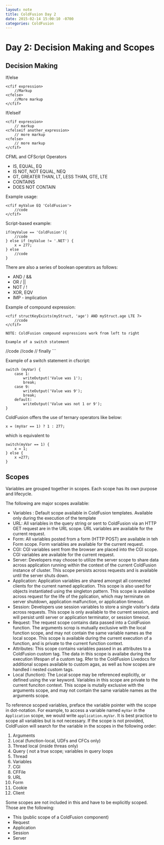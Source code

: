 ```yaml
---
layout: note
title: ColdFusion Day 2
date: 2015-02-14 15:00:10 -0700
categories: ColdFusion
---
```


# Day 2: Decision Making and Scopes

## Decision Making

If/else

```
<cfif expression>
	//Markup
<cfelse>
	//More markup
</cfif>
```

If/elseif

```
<cfif expression>
	// markup
<cfelseif another_expression>
	// more markup
<cfelse>
	// more markup
</cfif>
```

CFML and CFScript Operators
- IS, EQUAL, EQ
- IS NOT, NOT EQUAL, NEQ
- GT, GREATER THAN, LT, LESS THAN, GTE, LTE
- CONTAINS
- DOES NOT CONTAIN

Example usage:

```
<cfif myValue EQ 'ColdFusion'>
	//code
</cfif>
```

Script-based example:

```
if(myValue == 'ColdFusion'){
	//code
} else if (myValue != '.NET') {
	x = 277;
} else
	//code
}
```

There are also a series of boolean operators as follows:

- AND / &&
- OR / ||
- NOT / !
- XOR, EQV
- IMP - implication

Example of compound expression:

```
<cfif structKeyExists(myStruct, 'age') AND myStruct.age LTE 7>
	//code
</cfif>

NOTE: ColdFusion compound expressions work from left to right

Example of a switch statement

```
<cfswitch expression="#myVar#">
	<cfcase value="1">
		//code
	</cfcase>
	<cfcase value ="9, 10">
		//code
	</cfcase>
	<cfdefaultcase>
		// finally
	</cfdefaultcase>
</cfswitch>
```

Example of a switch statement in cfscript:

```
switch (myVar) {
	case 1:
		writeOutput('Value was 1');
		break;
	case 9:
		writeOutput('Value was 9');
		break;
	default:
		writeOutput('Value was not 1 or 9');
}
```

ColdFusion offers the use of ternary operators like below:

```
x = (myVar == 1) ? 1 : 277;
```

which is equivalent to

```
switch(myVar == 1) {
	x = 1;
} else {
	x =277;
}
```

## Scopes

Variables are grouped together in scopes. Each scope has its own purpose and lifecycle.

The following are major scopes available:

- Variables : Default scope available in ColdFusion templates. Available only during the execution of the template
- URL: All variables in the query string or sent to ColdFusion via an HTTP GET request are in the URL scope. URL variables are available for the current request.
- Form: All variables posted from a form (HTTP POST) are available in teh Form scope. Form variables are available for the current request.
- CGI: CGI variables sent from the browser are placed into the CGI scope. CGI variables are available for the current request.
- Server: Developers may choose to utilize the server scope to share data across application running within the context of the current ColdFusion instance of cluster. This scope persists across requests and is available until the server shuts down.
- Application: Application variables are shared amongst all connected clients for the current named application. This scope is also used for objects instantiated using the singleton pattern. This scope is availabe across request for the life of the pplication, which may terminate on server shutdown, application malfunction, or application timeout.
- Session: Developers use session variables to store a single visitor's data across requests. This scope is only available to the current session, and will persist until server or application terminator, or session timeout.
- Request: The request scope contains data passed into a ColdFusion function. The arguments scrop is mutually exclusive with the local function scope, and may not contain the same variable names as the local scope. This scope is available during  the current execution of a function, and is private to the current function context.
- Attributes: This scope contains variables passed in as attributes to a ColdFusion custom tag. The data in this scope is availabe during the execution lifespan of a custom tag. Rfer to the ColdFusion Livedocs for additional scopes available to custom agas, as well as how scopes are handled i nested custom tags.
- Local (function): The Local scope may be referenced explicitly, or defined using the var keyword. Variables in this scope are private to the current funciton context. This scope is mutally exclusive with the arguments scope, and may not contain the same variable names as the arguments scope.

To reference scoped variables, preface the variable pointer with the scope in dot-notation. For example, to access a variable named `myVar` in the `Application` scope, we would write `application.myVar`.
It is best practice to scope all variables but is not necessary.
If the scope is not provided, ColdFusion will search for the variable in the scopes in the following order:

1. Arguments
2. Local (function-local, UDFs and CFCs only)
3. Thread local (inside threas only)
4. Query ( not a true scope; variables in query loops
5. Thread
6. Variables
7. CGI
8. CFFile
9. URL
10. Form
11. Cookie
12. Client

Some scopes are not included in this and have to be explicitly scoped. Those are the following:

- This (public scope of a ColdFusion component)
- Request
- Application
- Session
- Server
